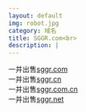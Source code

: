 ```yaml
---
layout: default
img: robot.jpg
category: 域名
title: SGGR.com<br>
description: |
---
```

  一并出售[sggr.com](https://www.1106.org)<br>一并出售[sggr.cn](https://www.1106.org/)<br>一并出售[sggr.com.cn](https://www.1106.org/)<br>一并出售[sggr.net](https://www.1106.org/)
